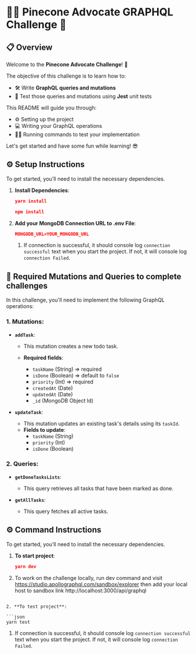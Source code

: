 # 🌲💼 Pinecone Advocate GRAPHQL Challenge 🚀

## 📋 Overview

Welcome to the **Pinecone Advocate Challenge**! 🌟

The objective of this challenge is to learn how to:

- 🛠️ Write **GraphQL queries and mutations**
- 🧪 Test those queries and mutations using **Jest** unit tests

This README will guide you through:

- ⚙️ Setting up the project
- 💻 Writing your GraphQL operations
- 🏃‍♂️ Running commands to test your implementation

Let's get started and have some fun while learning! 😎

## ⚙️ Setup Instructions

To get started, you’ll need to install the necessary dependencies.

1. **Install Dependencies**:

   ```json
   yarn install
   ```

   ```json
   npm install
   ```

2. **Add your MongoDB Connection URL to .env File**:

   ```json
   MONGODB_URL=YOUR_MONGODB_URL
   ```

   1. If connection is successful, it should console log `connection successful` text when you start the project. If not, it will console log `connection Failed`.

## 🚀 Required Mutations and Queries to complete challenges

In this challenge, you'll need to implement the following GraphQL operations:

### 1. **Mutations**:

- **`addTask`**:

  - This mutation creates a new todo task.
  - **Required fields**:

    - `taskName` (String) => required
    - `isDone` (Boolean) => default to `false`
    - `priority` (Int) => required
    - `createdAt` (Date)
    - `updatedAt` (Date)
    - `_id` (MongoDB Object Id)

- **`updateTask`**:
  - This mutation updates an existing task's details using its `taskId`.
  - **Fields to update**:
    - `taskName` (String)
    - `priority` (Int)
    - `isDone` (Boolean)

### 2. **Queries**:

- **`getDoneTasksLists`**:

  - This query retrieves all tasks that have been marked as done.

- **`getAllTasks`**:
  - This query fetches all active tasks.

## ⚙️ Command Instructions

To get started, you’ll need to install the necessary dependencies.

1. **To start project**:

   ```json
   yarn dev
   ```

1. To work on the challenge locally, run dev command and visit https://studio.apollographql.com/sandbox/explorer then add your local host to sandbox link http://localhost:3000/api/graphql

````

2. **To test project**:

```json
yarn test
````

1.  If connection is successful, it should console log `connection successful` text when you start the project. If not, it will console log `connection Failed`.
